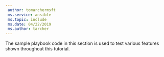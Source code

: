 ```yaml
---
 author: tomarchermsft
 ms.service: ansible
 ms.topic: include
 ms.date: 04/22/2019
 ms.author: tarcher
---
```


The sample playbook code in this section is used to test various features shown throughout this tutorial.